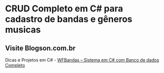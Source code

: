 # CRUD Completo em C# para cadastro de bandas e gêneros musicas

## Visite Blogson.com.br

Dicas e Projetos em C# - 
 [WFBandas – Sistema em C# com Banco de dados Completo](https://www.blogson.com.br/wfbandas-sistema-em-c-com-banco-de-dados-completo/)



